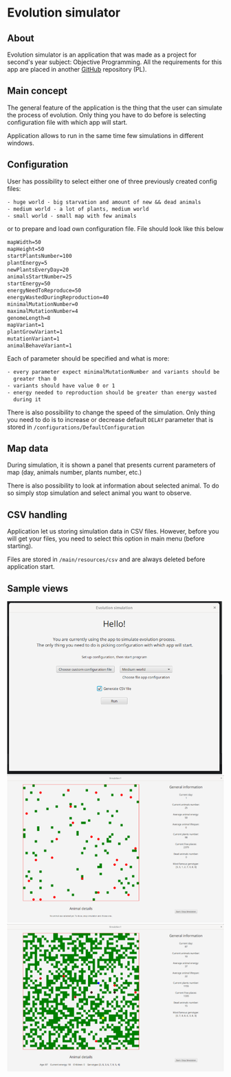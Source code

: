 # Evolution simulator

## About
Evolution simulator is an application that was made as a project for second's year subject: Objective Programming.
All the requirements for this app are placed in another 
[GitHub](https://github.com/apohllo/obiektowe-lab/tree/master/proj1) repository (PL).

## Main concept
The general feature of the application is the thing that the user can simulate the process of evolution. Only
thing you have to do before is selecting configuration file with which app will start.

Application allows to run in the same time few simulations in different windows.

## Configuration
User has possibility to select either one of three previously created config files:
    
    - huge world - big starvation and amount of new && dead animals
    - medium world - a lot of plants, medium world
    - small world - small map with few animals

or to prepare and load own configuration file. File should look like this below

```text
mapWidth=50
mapHeight=50
startPlantsNumber=100
plantEnergy=5
newPlantsEveryDay=20
animalsStartNumber=25
startEnergy=50
energyNeedToReproduce=50
energyWastedDuringReproduction=40
minimalMutationNumber=0
maximalMutationNumber=4
genomeLength=8
mapVariant=1
plantGrowVariant=1
mutationVariant=1
animalBehaveVariant=1
```
Each of parameter should be specified and what is more:

    - every parameter expect minimalMutationNumber and variants should be
      greater than 0
    - variants should have value 0 or 1
    - energy needed to reproduction should be greater than energy wasted 
      during it

There is also possibility to change the speed of the simulation. Only thing you need to do is to increase or decrease
default `DELAY` parameter that is stored in `/configurations/DefaultConfiguration`

## Map data
During simulation, it is shown a panel that presents current parameters of map (day, animals number,
plants number, etc.)

There is also possibility to look at information about selected animal. To do so simply stop simulation
and select animal you want to observe.

## CSV handling
Application let us storing simulation data in CSV files. However, before you will get your files, 
you need to select this option in main menu (before starting).

Files are stored in `/main/resources/csv` and are always deleted before application start.

## Sample views

<img src="./ss/start.png" width="500">
<img src="./ss/in1.png" width="700">
<img src="./ss/in2.png" width="700">